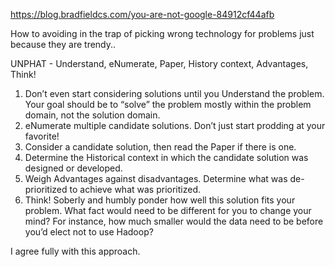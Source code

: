 https://blog.bradfieldcs.com/you-are-not-google-84912cf44afb

How to avoiding in the trap of picking wrong technology for problems just because they are trendy..

UNPHAT - Understand, eNumerate, Paper, History context, Advantages, Think!

1. Don’t even start considering solutions until you Understand the problem. 
   Your goal should be to “solve” the problem mostly within the problem domain, not the solution domain.
2. eNumerate multiple candidate solutions. Don’t just start prodding at your favorite!
3. Consider a candidate solution, then read the Paper if there is one.
4. Determine the Historical context in which the candidate solution was designed or developed.
5. Weigh Advantages against disadvantages. Determine what was de-prioritized to achieve what was prioritized.
6. Think! Soberly and humbly ponder how well this solution fits your problem. 
   What fact would need to be different for you to change your mind? 
   For instance, how much smaller would the data need to be before you’d elect not to use Hadoop?

I agree fully with this approach.

